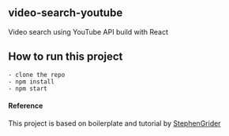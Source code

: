 ## video-search-youtube
Video search using YouTube API build with React

## How to run this project

```
- clone the repo
- npm install
- npm start
```

#### Reference
This project is based on boilerplate and tutorial by [StephenGrider](https://github.com/StephenGrider/ReduxSimpleStarter)
